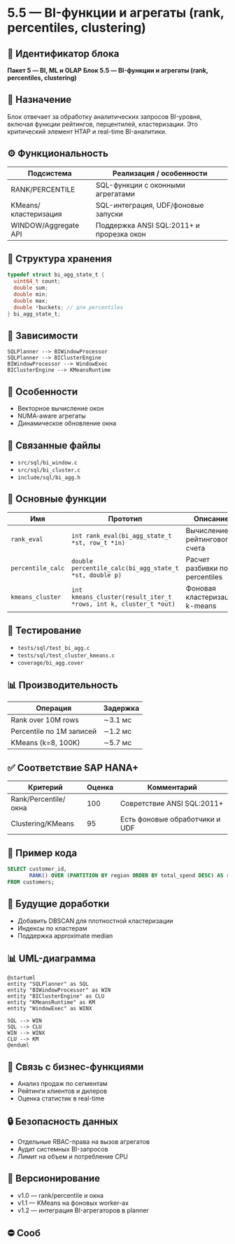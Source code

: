 # 5.5 — BI-функции и агрегаты (rank, percentiles, clustering)

## 🏢 Идентификатор блока

**Пакет 5 — BI, ML и OLAP**
**Блок 5.5 — BI-функции и агрегаты (rank, percentiles, clustering)**

## 🌟 Назначение

Блок отвечает за обработку аналитических запросов BI-уровня, включая функции рейтингов, перцентилей, кластеризации. Это критический элемент HTAP и real-time BI-аналитики.

## ⚙️ Функциональность

| Подсистема           | Реализация / особенности                 |
| -------------------- | ---------------------------------------- |
| RANK/РERCENTILE      | SQL-функции с оконными агрегатами        |
| KMeans/кластеризация | SQL-интеграция, UDF/фоновые запуски      |
| WINDOW/Aggregate API | Поддержка ANSI SQL:2011+ и прорезка окон |

## 📀 Структура хранения

```c
typedef struct bi_agg_state_t {
  uint64_t count;
  double sum;
  double min;
  double max;
  double *buckets; // для percentiles
} bi_agg_state_t;
```

## 🔄 Зависимости

```plantuml
SQLPlanner --> BIWindowProcessor
SQLPlanner --> BIClusterEngine
BIWindowProcessor --> WindowExec
BIClusterEngine --> KMeansRuntime
```

## 🧠 Особенности

* Векторное вычисление окон
* NUMA-aware агрегаты
* Динамическое обновление окна

## 📂 Связанные файлы

* `src/sql/bi_window.c`
* `src/sql/bi_cluster.c`
* `include/sql/bi_agg.h`

## 🔧 Основные функции

| Имя               | Прототип                                                         | Описание                       |
| ----------------- | ---------------------------------------------------------------- | ------------------------------ |
| `rank_eval`       | `int rank_eval(bi_agg_state_t *st, row_t *in)`                   | Вычисление рейтингового счета  |
| `percentile_calc` | `double percentile_calc(bi_agg_state_t *st, double p)`           | Расчет разбивки по percentiles |
| `kmeans_cluster`  | `int kmeans_cluster(result_iter_t *rows, int k, cluster_t *out)` | Фоновая кластеризация k-means  |

## 🧪 Тестирование

* `tests/sql/test_bi_agg.c`
* `tests/sql/test_cluster_kmeans.c`
* `coverage/bi_agg.cover`

## 📊 Производительность

| Операция                 | Задержка |
| ------------------------ | -------- |
| Rank over 10M rows       | ∼3.1 мс  |
| Percentile по 1M записей | ∼1.2 мс  |
| KMeans (k=8, 100K)       | ∼5.7 мс  |

## ✅ Соответствие SAP HANA+

| Критерий             | Оценка | Комментарий                    |
| -------------------- | ------ | ------------------------------ |
| Rank/Percentile/окна | 100    | Совретствие ANSI SQL:2011+     |
| Clustering/KMeans    | 95     | Есть фоновые обработчики и UDF |

## 📌 Пример кода

```sql
SELECT customer_id,
       RANK() OVER (PARTITION BY region ORDER BY total_spend DESC) AS rnk
FROM customers;
```

## 🧰 Будущие доработки

* Добавить DBSCAN для плотностной кластеризации
* Индексы по кластерам
* Поддержка approximate median

## 📊 UML-диаграмма

```plantuml
@startuml
entity "SQLPlanner" as SQL
entity "BIWindowProcessor" as WIN
entity "BIClusterEngine" as CLU
entity "KMeansRuntime" as KM
entity "WindowExec" as WINX

SQL --> WIN
SQL --> CLU
WIN --> WINX
CLU --> KM
@enduml
```

## 🔗 Связь с бизнес-функциями

* Анализ продаж по сегментам
* Рейтинги клиентов и дилеров
* Оценка статистик в real-time

## 🔒 Безопасность данных

* Отдельные RBAC-права на вызов агрегатов
* Аудит системных BI-запросов
* Лимит на объем и потребление CPU

## 🔄 Версионирование

* v1.0 — rank/percentile и окна
* v1.1 — KMeans на фоновых worker-ах
* v1.2 — интеграция BI-агрегаторов в planner

## ⛔️ Сооб

